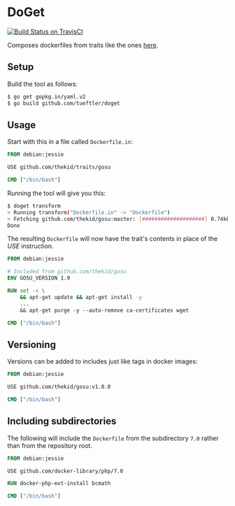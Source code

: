 DoGet
=====
[![Build Status on TravisCI](https://secure.travis-ci.org/tueftler/doget.png)](http://travis-ci.org/tueftler/doget)

Composes dockerfiles from traits like the ones [here](https://github.com/thekid/traits).

Setup
-----
Build the tool as follows:

```sh
$ go get gopkg.in/yaml.v2
$ go build github.com/tueftler/doget
```

Usage
-----
Start with this in a file called `Dockerfile.in`:

```dockerfile
FROM debian:jessie

USE github.com/thekid/traits/gosu

CMD ["/bin/bash"]
```

Running the tool will give you this:

```sh
$ doget transform
> Running transform("Dockerfile.in" -> "Dockerfile")
> Fetching github.com/thekid/gosu:master: [####################] 0.74kB
Done
```

The resulting `Dockerfile` will now have the trait's contents in place of the *USE* instruction.

```dockerfile
FROM debian:jessie

# Included from github.com/thekid/gosu
ENV GOSU_VERSION 1.9

RUN set -x \
    && apt-get update && apt-get install -y 
    ...
    && apt-get purge -y --auto-remove ca-certificates wget

CMD ["/bin/bash"]
```

Versioning
----------
Versions can be added to includes just like tags in docker images:

```dockerfile
FROM debian:jessie

USE github.com/thekid/gosu:v1.0.0

CMD ["/bin/bash"]
```

Including subdirectories
------------------------
The following will include the `Dockerfile` from the subdirectory `7.0` rather than from the repository root.

```dockerfile
FROM debian:jessie

USE github.com/docker-library/php/7.0

RUN docker-php-ext-install bcmath

CMD ["/bin/bash"]
```